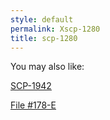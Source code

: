 ```yaml
---
style: default
permalink: Xscp-1280
title: scp-1280
---
```

You may also like:

[SCP-1942](http://scp-wiki.net/scp-1942)

[File #178-E](http://scp-wiki.net/scp-178-log)
